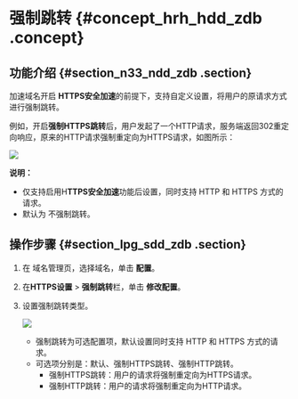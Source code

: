 # 强制跳转 {#concept_hrh_hdd_zdb .concept}

## 功能介绍 {#section_n33_ndd_zdb .section}

加速域名开启 **HTTPS安全加速**的前提下，支持自定义设置，将用户的原请求方式进行强制跳转。

例如，开启**强制HTTPS跳转**后，用户发起了一个HTTP请求，服务端返回302重定向响应，原来的HTTP请求强制重定向为HTTPS请求，如图所示：

![](http://static-aliyun-doc.oss-cn-hangzhou.aliyuncs.com/assets/img/13471/4571_zh-CN.png)

**说明：** 

-   仅支持启用H**TTPS安全加速**功能后设置，同时支持 HTTP 和 HTTPS 方式的请求。
-   默认为 不强制跳转。

## 操作步骤 {#section_lpg_sdd_zdb .section}

1.  在 域名管理页，选择域名，单击 **配置**。
2.  在**HTTPS设置** \> **强制跳转**栏，单击 **修改配置**。
3.  设置强制跳转类型。

    ![](http://static-aliyun-doc.oss-cn-hangzhou.aliyuncs.com/assets/img/13471/4572_zh-CN.png)

    -   强制跳转为可选配置项，默认设置同时支持 HTTP 和 HTTPS 方式的请求。
    -   可选项分别是：默认、强制HTTPS跳转、强制HTTP跳转。
        -   强制HTTPS跳转：用户的请求将强制重定向为HTTPS请求。
        -   强制HTTP跳转：用户的请求将强制重定向为HTTP请求。

